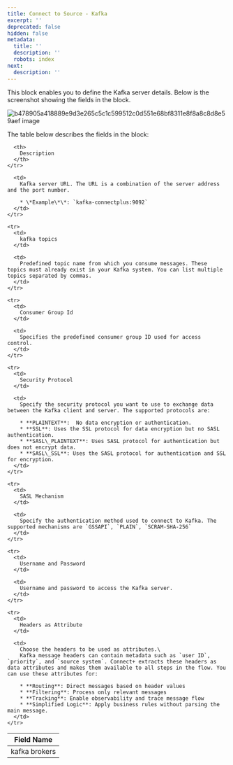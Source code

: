 ```yaml
---
title: Connect to Source - Kafka
excerpt: ''
deprecated: false
hidden: false
metadata:
  title: ''
  description: ''
  robots: index
next:
  description: ''
---
```

This block enables you to define the Kafka server details. Below is the screenshot showing the fields in the block.

![b478905a418889e9d3e265c5c1c599512c0d551e68bf8311e8f8a8c8d8e59aef image](https://files.readme.io/b478905a418889e9d3e265c5c1c599512c0d551e68bf8311e8f8a8c8d8e59aef-image.png)

The table below describes the fields in the block:

<Table align={["left","left"]}>
  <thead>
    <tr>
      <th>
        Field Name
      </th>

      <th>
        Description
      </th>
    </tr>
  </thead>

  <tbody>
    <tr>
      <td>
        kafka brokers
      </td>

      <td>
        Kafka server URL. The URL is a combination of the server address and the port number.  

        * \*Example\*\*: `kafka-connectplus:9092`
      </td>
    </tr>

    <tr>
      <td>
        kafka topics
      </td>

      <td>
        Predefined topic name from which you consume messages. These topics must already exist in your Kafka system. You can list multiple topics separated by commas.
      </td>
    </tr>

    <tr>
      <td>
        Consumer Group Id
      </td>

      <td>
        Specifies the predefined consumer group ID used for access control.
      </td>
    </tr>

    <tr>
      <td>
        Security Protocol
      </td>

      <td>
        Specify the security protocol you want to use to exchange data between the Kafka client and server. The supported protocols are:  

        * **PLAINTEXT**:  No data encryption or authentication.
        * **SSL**: Uses the SSL protocol for data encryption but no SASL authentication.
        * **SASL\_PLAINTEXT**: Uses SASL protocol for authentication but does not encrypt data.
        * **SASL\_SSL**: Uses the SASL protocol for authentication and SSL for encryption.
      </td>
    </tr>

    <tr>
      <td>
        SASL Mechanism
      </td>

      <td>
        Specify the authentication method used to connect to Kafka. The supported mechanisms are `GSSAPI`, `PLAIN`, `SCRAM-SHA-256`
      </td>
    </tr>

    <tr>
      <td>
        Username and Password
      </td>

      <td>
        Username and password to access the Kafka server.
      </td>
    </tr>

    <tr>
      <td>
        Headers as Attribute
      </td>

      <td>
        Choose the headers to be used as attributes.\
        Kafka message headers can contain metadata such as `user ID`, `priority`, and `source system`. Connect+ extracts these headers as data attributes and makes them available to all steps in the flow. You can use these attributes for:  

        * **Routing**: Direct messages based on header values
        * **Filtering**: Process only relevant messages
        * **Tracking**: Enable observability and trace message flow
        * **Simplified Logic**: Apply business rules without parsing the main message.
      </td>
    </tr>
  </tbody>
</Table>
